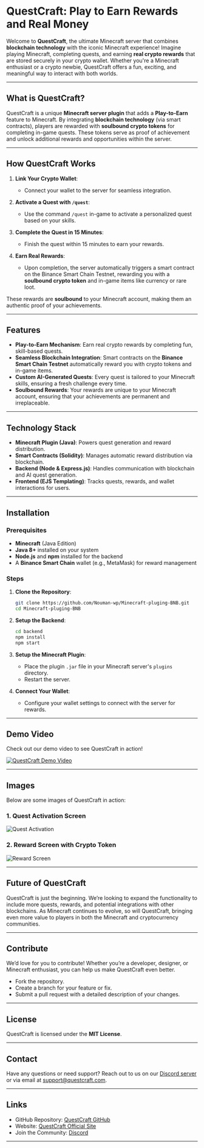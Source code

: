 # QuestCraft: Play to Earn Rewards and Real Money 

Welcome to **QuestCraft**, the ultimate Minecraft server that combines **blockchain technology** with the iconic Minecraft experience! Imagine playing Minecraft, completing quests, and earning **real crypto rewards** that are stored securely in your crypto wallet. Whether you're a Minecraft enthusiast or a crypto newbie, QuestCraft offers a fun, exciting, and meaningful way to interact with both worlds.

---

## **What is QuestCraft?**

QuestCraft is a unique **Minecraft server plugin** that adds a **Play-to-Earn** feature to Minecraft. By integrating **blockchain technology** (via smart contracts), players are rewarded with **soulbound crypto tokens** for completing in-game quests. These tokens serve as proof of achievement and unlock additional rewards and opportunities within the server.

---

## **How QuestCraft Works**

1. **Link Your Crypto Wallet**:

   * Connect your wallet to the server for seamless integration.
2. **Activate a Quest with `/quest`**:

   * Use the command `/quest` in-game to activate a personalized quest based on your skills.
3. **Complete the Quest in 15 Minutes**:

   * Finish the quest within 15 minutes to earn your rewards.
4. **Earn Real Rewards**:

   * Upon completion, the server automatically triggers a smart contract on the Binance Smart Chain Testnet, rewarding you with a **soulbound crypto token** and in-game items like currency or rare loot.

These rewards are **soulbound** to your Minecraft account, making them an authentic proof of your achievements.

---

## **Features**

* **Play-to-Earn Mechanism**: Earn real crypto rewards by completing fun, skill-based quests.
* **Seamless Blockchain Integration**: Smart contracts on the **Binance Smart Chain Testnet** automatically reward you with crypto tokens and in-game items.
* **Custom AI-Generated Quests**: Every quest is tailored to your Minecraft skills, ensuring a fresh challenge every time.
* **Soulbound Rewards**: Your rewards are unique to your Minecraft account, ensuring that your achievements are permanent and irreplaceable.

---

## **Technology Stack**

* **Minecraft Plugin (Java)**: Powers quest generation and reward distribution.
* **Smart Contracts (Solidity)**: Manages automatic reward distribution via blockchain.
* **Backend (Node & Express.js)**: Handles communication with blockchain and AI quest generation.
* **Frontend (EJS Templating)**: Tracks quests, rewards, and wallet interactions for users.

---

## **Installation**

### Prerequisites

* **Minecraft** (Java Edition)
* **Java 8+** installed on your system
* **Node.js** and **npm** installed for the backend
* A **Binance Smart Chain** wallet (e.g., MetaMask) for reward management

### Steps

1. **Clone the Repository**:

   ```bash
   git clone https://github.com/Nouman-wp/Minecraft-pluging-BNB.git
   cd Minecraft-pluging-BNB
   ```

2. **Setup the Backend**:

   ```bash
   cd backend
   npm install
   npm start
   ```

3. **Setup the Minecraft Plugin**:

   * Place the plugin `.jar` file in your Minecraft server's `plugins` directory.
   * Restart the server.

4. **Connect Your Wallet**:

   * Configure your wallet settings to connect with the server for rewards.

---

## **Demo Video**

Check out our demo video to see QuestCraft in action!

[![QuestCraft Demo Video](https://img.youtube.com/vi/your_video_id/0.jpg)](https://www.youtube.com/watch?v=your_video_id)

---

## **Images**

Below are some images of QuestCraft in action:

### 1. Quest Activation Screen

![Quest Activation](https://example.com/quest-activation-image.jpg)

### 2. Reward Screen with Crypto Token

![Reward Screen](https://example.com/reward-screen-image.jpg)

---

## **Future of QuestCraft**

QuestCraft is just the beginning. We’re looking to expand the functionality to include more quests, rewards, and potential integrations with other blockchains. As Minecraft continues to evolve, so will QuestCraft, bringing even more value to players in both the Minecraft and cryptocurrency communities.

---

## **Contribute**

We’d love for you to contribute! Whether you’re a developer, designer, or Minecraft enthusiast, you can help us make QuestCraft even better.

* Fork the repository.
* Create a branch for your feature or fix.
* Submit a pull request with a detailed description of your changes.

---

## **License**

QuestCraft is licensed under the **MIT License**.

---

## **Contact**

Have any questions or need support? Reach out to us on our [Discord server](https://discord.gg/yourdiscordlink) or via email at [support@questcraft.com](mailto:support@questcraft.com).

---

## **Links**

* GitHub Repository: [QuestCraft GitHub](https://github.com/Nouman-wp/Minecraft-pluging-BNB)
* Website: [QuestCraft Official Site](https://www.questcraft.com)
* Join the Community: [Discord](https://discord.gg/yourdiscordlink)

---

